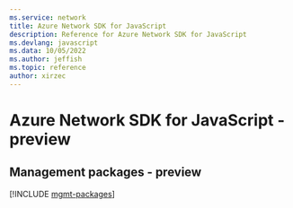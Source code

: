 ```yaml
---
ms.service: network
title: Azure Network SDK for JavaScript
description: Reference for Azure Network SDK for JavaScript
ms.devlang: javascript
ms.data: 10/05/2022
ms.author: jeffish
ms.topic: reference
author: xirzec
---
```

# Azure Network SDK for JavaScript - preview

## Management packages - preview
[!INCLUDE [mgmt-packages](network-mgmt-index.md)]